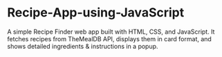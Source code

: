 # Recipe-App-using-JavaScript
A simple Recipe Finder web app built with HTML, CSS, and JavaScript. It fetches recipes from TheMealDB API, displays them in card format, and shows detailed ingredients &amp; instructions in a popup.
